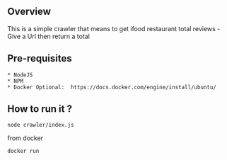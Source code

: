 ## Overview

This is a simple crawler that means  to get ifood restaurant total reviews - Give a Url then return a total   


## Pre-requisites

    * NodeJS
    * NPM 
    * Docker Optional:  https://docs.docker.com/engine/install/ubuntu/

## How to run it ?

    node crawler/index.js 

  from docker

    docker run   